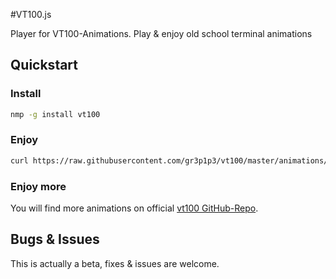 #VT100.js

Player for VT100-Animations. Play & enjoy old school terminal animations

## Quickstart

### Install

```bash
nmp -g install vt100
```


### Enjoy
```bash
curl https://raw.githubusercontent.com/gr3p1p3/vt100/master/animations/blinkeyes.vt | vt100
```


### Enjoy more

You will find more animations on official [vt100 GitHub-Repo](https://github.com/gr3p1p3/vt100/tree/master/animations). 



## Bugs & Issues

This is actually a beta, fixes & issues are welcome.